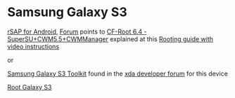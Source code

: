 # Samsung Galaxy S3 #


[rSAP for Android](http://android-rsap.com/),
[Forum](http://forum.android-rsap.com/viewforum.php?f=42) points to
[CF-Root 6.4 - SuperSU+CWM5.5+CWMManager](http://forum.xda-developers.com/showthread.php?t=1695238)
explained at this
[Rooting guide with video instructions](http://www.galaxys3forum.com/galaxy-s3-rooting/galaxy-s3-rooting-guide-with-video-instructions/)

or

[Samsung Galaxy S3 Toolkit](http://forum.xda-developers.com/showthread.php?t=1703488)
found in the
[xda developer forum](http://forum.xda-developers.com/forumdisplay.php?f=1564)
for this device

[Root Galaxy S3](http://rootgalaxys3iii.com/)

